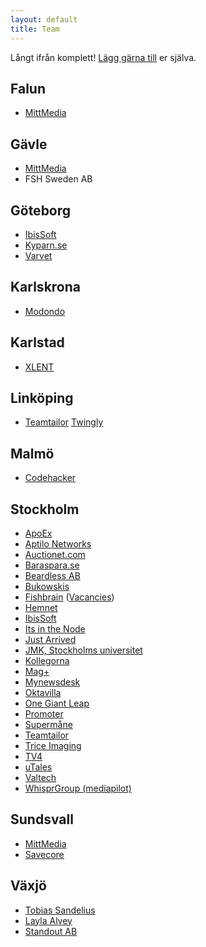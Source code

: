 ```yaml
---
layout: default
title: Team
---
```


Långt ifrån komplett! [Lägg gärna till](https://github.com/rails-se/rails-se.github.com/edit/master/directory.md) er själva.

<!--

  Håll gärna bokstavsordning på orter, sen team, sen personer (förnamn, sen efternamn).

  Jekyll/Maruku är dåligt på nästlade listor, därav vanlig HTML. :(

-->

## Falun

<ul>
  <li>
    <a href="http://dev.mittmedia.se">MittMedia</a>
  </li>
</ul>

## Gävle

<ul>
  <li>
    <a href="http://dev.mittmedia.se">MittMedia</a>
  </li>

  <li>
    <a>FSH Sweden AB</a>
  </li>
</ul>

## Göteborg

<ul>
  <li>
    <a href="http://www.ibissoft.se">IbisSoft</a>
  </li>

  <li>
    <a href="http://kyparn.se">Kyparn.se</a>
  </li>

  <li>
    <a href="http://varvet.se">Varvet</a>
  </li>
</ul>

## Karlskrona

<ul>
  <li>
    <a href="http://modondo.com">Modondo</a>
  </li>
</ul>

## Karlstad

<ul>
  <li>
    <a href="http://xlent.se">XLENT</a>
  </li>
</ul>

## Linköping

<ul>
  <li>
    <a href="https://www.teamtailor.com">Teamtailor</a>
    <a href="http://www.twingly.com">Twingly</a>
  </li>
</ul>

## Malmö
<ul>
  <li>
    <a href="http://www.codehacker.se">Codehacker</a>
  </li>
</ul>

## Stockholm

<ul>
  <li>
    <a href="http://www.apoex.se.">ApoEx</a>
  </li>

  <li>
    <a href="http://www.aptilo.com">Aptilo Networks</a>
  </li>

  <li>
    <a href="https://auctionet.com">Auctionet.com</a>
  </li>

  <li>
    <a href="https://baraspara.se/">Baraspara.se</a>
  </li>

  <li>
    <a href="https://github.com/beardlesshq">Beardless AB</a>
  </li>

  <li>
    <a href="http://bukowskis.com">Bukowskis</a>
  </li>
  
  <li>
  <a href="https://fishbrain.com">Fishbrain</a> (<a href="https://careers.fishbrain.com/">Vacancies</a>)
  </li>

  <li>
    <a href="http://www.hemnet.se">Hemnet</a>
  </li>

  <li>
    <a href="http://www.ibissoft.se">IbisSoft</a>
  </li>

  <li>
    <a href="http://www.itsinthenode.com">Its in the Node</a>
  </li>

  <li>
    <a href="http://justarrived.se">Just Arrived</a>
  </li>

  <li>
    <a href="http://www.jmkplay.se">JMK, Stockholms universitet</a>
  </li>

  <li>
    <a href="http://www.kollegorna.se">Kollegorna</a>
  </li>

  <li>
    <a href="http://www.magplus.com">Mag+</a>
  </li>

  <li>
    <a href="http://www.mynewsdesk.com">Mynewsdesk</a>
  </li>

  <li>
    <a href="http://oktavilla.se">Oktavilla</a>
  </li>

  <li>
    <a href="http://onegiantleap.se">One Giant Leap</a>
  </li>

  <li>
    <a href="http://www.promoterapp.com">Promoter</a>
  </li>

  <li>
    <a href="mailto:peter@lind.be">Supermåne</a>
  </li>

  <li>
    <a href="http://www.teamtailor.com">Teamtailor</a>
  </li>

  <li>
    <a href="http://www.triceimaging.com/">Trice Imaging</a>
  </li>

  <li>
    <a href="http://www.tv4.se/">TV4</a>
  </li>

  <li>
    <a href="http://utales.com/">uTales</a>
  </li>

  <li>
    <a href="http://www.valtech.se">Valtech</a>
  </li>

  <li>
    <a href="http://whisprgroup.com">WhisprGroup (mediapilot)</a>
  </li>
</ul>

## Sundsvall

<ul>
  <li>
    <a href="http://dev.mittmedia.se">MittMedia</a>
  </li>

  <li>
    <a href="http://savecore.se">Savecore</a>
  </li>
</ul>

## Växjö

<ul>
  <li>
    <a href="http://sandeli.us">Tobias Sandelius</a>
  </li>

  <li>
    <a href="http://midnightoil.se/">Layla Alvey</a>
  </li>

  <li>
    <a href="http://standout.se/">Standout AB</a>
  </li>
</ul>
